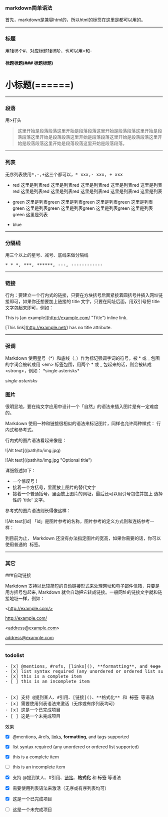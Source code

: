 ### markdown简单语法

首先，markdown是兼容html的，所以html的标签在这里是都可以用的。
<hr/>

### 标题
用1到6个#，对应标题1到6阶，也可以用=和-

#### 标题标题(### 标题标题)

小标题(======)
======

<hr/>

### 段落
用>打头
> 这里开始是段落段落这里开始是段落段落这里开始是段落段落这里开始是段落段落这里开始是段落段落这里开始是段落段落这里开始是段落段落这里开始是段落段落这里开始是段落段落这里开始是段落段落。
<hr/>

### 列表
<pre>无序列表使用*,-,+这三个都可以，* xxx,- xxx, + xxx</pre>
* red 这里是列表red 这里是列表red 这里是列表red 这里是列表red 这里是列表red 这里是列表red 这里是列表red 这里是列表red 这里是列表red 这里是列表

* green 这里是列表green 这里是列表green 这里是列表green 这里是列表green 这里是列表green 这里是列表green 这里是列表green 这里是列表green 这里是列表
* blue
<hr/>

### 分隔线
用三个以上的星号、减号、底线来做分隔线
<pre>* * *, ***, ******, ---, ------------</pre>
***

### 链接

行内：要建立一个行内式的链接，只要在方块括号后面紧接着圆括号并插入网址链接即可，如果你还想要加上链接的 title 文字，只要在网址后面，用双引号把 title 文字包起来即可，例如：

This is \[an example](http://example.com/ "Title") inline link. 

\[This link](http://example.net/) has no title attribute.

***
### 强调
Markdown 使用星号（*）和底线（_）作为标记强调字词的符号，被 * 或 _ 包围的字词会被转成用 \<em> 标签包围，用两个 * 或 _ 包起来的话，则会被转成 \<strong>，例如：
\*single asterisks\*

*single asterisks*

### 图片
很明显地，要在纯文字应用中设计一个「自然」的语法来插入图片是有一定难度的。

Markdown 使用一种和链接很相似的语法来标记图片，同样也允许两种样式： 行内式和参考式。

行内式的图片语法看起来像是：

\!\[Alt text](/path/to/img.jpg)

\!\[Alt text](/path/to/img.jpg "Optional title")

详细叙述如下：

* 一个惊叹号 !
* 接着一个方括号，里面放上图片的替代文字
* 接着一个普通括号，里面放上图片的网址，最后还可以用引号包住并加上 选择性的 'title' 文字。

参考式的图片语法则长得像这样：

!\[Alt text]\[id]
「id」是图片参考的名称，图片参考的定义方式则和连结参考一样：

[id]: url/to/image  "Optional title attribute"
到目前为止， Markdown 还没有办法指定图片的宽高，如果你需要的话，你可以使用普通的 <img> 标签。
***
### 其它

###自动链接

Markdown 支持以比较简短的自动链接形式来处理网址和电子邮件信箱，只要是用方括号包起来,  Markdown 就会自动把它转成链接。一般网址的链接文字就和链接地址一样，例如：

\<http://example.com/> 

<http://example.com/>

\<address@example.com>

<address@example.com>
***
### todolist
<pre>
- [x] @mentions, #refs, [links](), **formatting**, and <del>tags</del> supported
- [x] list syntax required (any unordered or ordered list supported)
- [x] this is a complete item
- [ ] this is an incomplete item


- [x] 支持 @提到某人、#引用、[链接]()、**格式化** 和 <del>标签</del> 等语法
- [x] 需要使用列表语法来激活（无序或有序列表均可）
- [x] 这是一个已完成项目
- [ ] 这是一个未完成项目
</pre>
效果
- [x] @mentions, #refs, [links](), **formatting**, and <del>tags</del> supported
- [x] list syntax required (any unordered or ordered list supported)
- [x] this is a complete item
- [ ] this is an incomplete item


- [x] 支持 @提到某人、#引用、[链接]()、**格式化** 和 <del>标签</del> 等语法
- [x] 需要使用列表语法来激活（无序或有序列表均可）
- [x] 这是一个已完成项目
- [ ] 这是一个未完成项目





